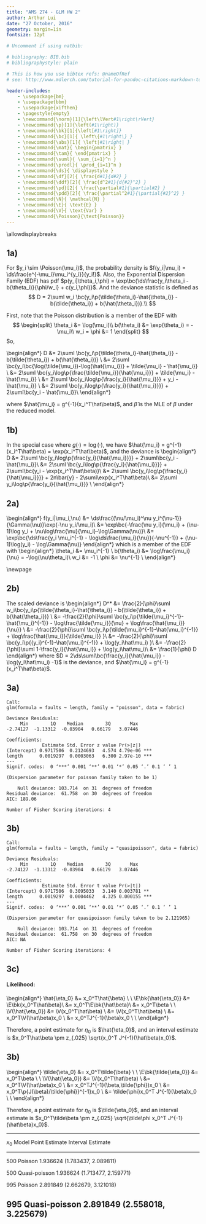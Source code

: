 ```yaml
---
title: "AMS 274 - GLM HW 2"
author: Arthur Lui
date: "27 October, 2016"
geometry: margin=1in
fontsize: 12pt

# Uncomment if using natbib:

# bibliography: BIB.bib
# bibliographystyle: plain 

# This is how you use bibtex refs: @nameOfRef
# see: http://www.mdlerch.com/tutorial-for-pandoc-citations-markdown-to-latex.html)

header-includes: 
    - \usepackage{bm}
    - \usepackage{bbm}
    - \usepackage{xifthen}
    - \pagestyle{empty}
    - \newcommand{\norm}[1]{\left\lVert#1\right\rVert}
    - \newcommand{\p}[1]{\left(#1\right)}
    - \newcommand{\bk}[1]{\left[#1\right]}
    - \newcommand{\bc}[1]{ \left\{#1\right\} }
    - \newcommand{\abs}[1]{ \left|#1\right| }
    - \newcommand{\mat}{ \begin{pmatrix} }
    - \newcommand{\tam}{ \end{pmatrix} }
    - \newcommand{\suml}{ \sum_{i=1}^n }
    - \newcommand{\prodl}{ \prod_{i=1}^n }
    - \newcommand{\ds}{ \displaystyle }
    - \newcommand{\df}[2]{ \frac{d#1}{d#2} }
    - \newcommand{\ddf}[2]{ \frac{d^2#1}{d{#2}^2} }
    - \newcommand{\pd}[2]{ \frac{\partial#1}{\partial#2} }
    - \newcommand{\pdd}[2]{ \frac{\partial^2#1}{\partial{#2}^2} }
    - \newcommand{\N}{ \mathcal{N} }
    - \newcommand{\E}{ \text{E} }
    - \newcommand{\V}{ \text{Var} }
    - \newcommand{\Poisson}{\text{Poisson}}
---
```


\allowdisplaybreaks

## 1a)

For $y_i \sim \Poisson(\mu_i)$, the probability density is $f(y_i|\mu_i) = \ds\frac{e^{-\mu_i}\mu_i^{y_i}}{y_i!}$. Also, the Exponential Dispersion Family
(EDF) has pdf $p(y_i|\theta_i,\phi) = \exp\bc{\ds\frac{y_i\theta_i - b(\theta_i)}{\phi/w_i} + c(y_i,\phi)}$. And the deviance statistic is defined as 
$$
D = 2\suml w_i \bc{y_i\p{\tilde{\theta_i}-\hat{\theta_i}} - b(\tilde{\theta_i}) + b(\hat{\theta_i})}.\\
$$

First, note that the Poisson distribution is a member of the EDF with 
$$
\begin{split}
\theta_i &= \log(\mu_i)\\
b(\theta_i) &= \exp(\theta_i) = -\mu_i\\
w_i = \phi &= 1
\end{split}
$$
So, 

\begin{align*}
D &= 2\suml \bc{y_i\p{\tilde{\theta_i}-\hat{\theta_i}} - b(\tilde{\theta_i}) + b(\hat{\theta_i})} \\
  &= 2\suml \bc{y_i\bc{\log(\tilde{\mu_i})-\log(\hat{\mu_i})} + \tilde{\mu_i} - \hat{\mu_i}} \\
  &= 2\suml \bc{y_i\log\p{\frac{\tilde{\mu_i}}{\hat{\mu_i}}} + \tilde{\mu_i} - \hat{\mu_i}} \\
  &= 2\suml \bc{y_i\log\p{\frac{y_i}{\hat{\mu_i}}} + y_i - \hat{\mu_i}} \\
  &= 2\suml \bc{y_i\log\p{\frac{y_i}{\hat{\mu_i}}}} + 2\suml\bc{y_i - \hat{\mu_i}}\\
\end{align*}

where $\hat{\mu_i} = g^{-1}(x_i^T\hat\beta)$, and $\hat\beta$ is the MLE of $\beta$ under the reduced model. 

## 1b)
In the special case where $g(\cdot) = \log(\cdot)$, we have $\hat{\mu_i} = g^{-1}(x_i^T\hat\beta) = \exp(x_i^T\hat\beta)$, and the deviance is
\begin{align*}
D &= 2\suml \bc{y_i\log\p{\frac{y_i}{\hat{\mu_i}}}} + 2\suml\bc{y_i - \hat{\mu_i}}\\
  &= 2\suml \bc{y_i\log\p{\frac{y_i}{\hat{\mu_i}}}} + 2\suml\bc{y_i - \exp(x_i^T\hat\beta)}\\
  &= 2\suml \bc{y_i\log\p{\frac{y_i}{\hat{\mu_i}}}} + 2n\bar{y} - 2\suml\exp(x_i^T\hat\beta)\\
  &= 2\suml y_i\log\p{\frac{y_i}{\hat{\mu_i}}} \\
\end{align*}

## 2a)
\begin{align*}
f(y_i|\mu_i,\nu) &= \ds\frac{(\nu/\mu_i)^\nu y_i^{\nu-1}}{\Gamma(\nu)}\exp(-\nu y_i/\mu_i)\\
&= \exp\bc{-\frac{\nu y_i}{\mu_i} + (\nu-1)\log y_i + \nu\log\frac{\nu}{\mu_i}-\log\Gamma(\nu)}\\
&= \exp\bc{\ds\frac{y_i \mu_i^{-1} - \log\ds\frac{\mu_i}{\nu}}{-\nu^{-1}} + (\nu-1)\log(y_i) - \log\Gamma(\nu)}
\end{align*}
which is a member of the EDF with
\begin{align*}
\theta_i &= \mu_i^{-1} \\
b(\theta_i) &= \log\frac{\mu_i}{\nu} = -\log(\nu\theta_i)\\
w_i &= -1 \\
\phi &= \nu^{-1} \\
\end{align*}

\newpage

## 2b)
The scaled deviance is
\begin{align*}
D^* &= \frac{2}{\phi}\suml w_i\bc{y_i\p{\tilde{\theta_i}-\hat{\theta_i}} - b(\tilde{\theta_i}) + b(\hat{\theta_i})} \\
    &= -\frac{2}{\phi}\suml \bc{y_i\p{\tilde{\mu_i}^{-1}-\hat{\mu_i}^{-1}} - \log\frac{\tilde{\mu_i}}{\nu} + \log\frac{\hat{\mu_i}}{\nu}} \\
    &= -\frac{2}{\phi}\suml \bc{y_i\p{\tilde{\mu_i}^{-1}-\hat{\mu_i}^{-1}} + \log\frac{\hat{\mu_i}}{\tilde{\mu_i}} }\\
    &= -\frac{2}{\phi}\suml \bc{y_i\p{{y_i}^{-1}-\hat{\mu_i}^{-1}} + \log(y_i\hat\mu_i) }\\
    &= -\frac{2}{\phi}\suml 1-\frac{y_i}{\hat{\mu_i}} + \log(y_i\hat\mu_i)\\
    &= \frac{1}{\phi} D
\end{align*}
where $D = 2\ds\suml\bc{\frac{y_i}{\hat{\mu_i}} - \log(y_i\hat\mu_i) -1}$ is the deviance, and $\hat{\mu_i} = g^{-1}(x_i^T\hat\beta)$.

## 3a)

```
Call:
glm(formula = faults ~ length, family = "poisson", data = fabric)

Deviance Residuals:
     Min        1Q    Median        3Q       Max
-2.74127  -1.13312  -0.03904   0.66179   3.07446

Coefficients:
             Estimate Std. Error z value Pr(>|z|)
(Intercept) 0.9717506  0.2124693   4.574 4.79e-06 ***
length      0.0019297  0.0003063   6.300 2.97e-10 ***
---
Signif. codes:  0 ‘***’ 0.001 ‘**’ 0.01 ‘*’ 0.05 ‘.’ 0.1 ‘ ’ 1

(Dispersion parameter for poisson family taken to be 1)

    Null deviance: 103.714  on 31  degrees of freedom
Residual deviance:  61.758  on 30  degrees of freedom
AIC: 189.06

Number of Fisher Scoring iterations: 4
```

## 3b)
```
Call:
glm(formula = faults ~ length, family = "quasipoisson", data = fabric)

Deviance Residuals:
     Min        1Q    Median        3Q       Max
-2.74127  -1.13312  -0.03904   0.66179   3.07446

Coefficients:
             Estimate Std. Error t value Pr(>|t|)
(Intercept) 0.9717506  0.3095033   3.140 0.003781 **
length      0.0019297  0.0004462   4.325 0.000155 ***
---
Signif. codes:  0 ‘***’ 0.001 ‘**’ 0.01 ‘*’ 0.05 ‘.’ 0.1 ‘ ’ 1

(Dispersion parameter for quasipoisson family taken to be 2.121965)

    Null deviance: 103.714  on 31  degrees of freedom
Residual deviance:  61.758  on 30  degrees of freedom
AIC: NA

Number of Fisher Scoring iterations: 4
```

## 3c)

#### Likelihood:
\begin{align*}
\hat{\eta_0} &= x_0^T\hat{\beta} \\
\\
\E\bk{\hat{\eta_0}} &= \E\bk{x_0^T\hat\beta}\\
&= x_0^T\E\bk{\hat\beta}\\
&= x_0^T\beta \\
\\
\V(\hat{\eta_0}) &= \V(x_0^T\hat\beta) \\
&= \V(x_0^T\hat\beta) \\
&= x_0^T\V(\hat\beta)x_0 \\
&= x_0^TJ^{-1}(\beta)x_0 \\
\\
\end{align*}

Therefore, a point estimate for $\eta_0$ is $\hat{\eta_0}$, and an interval estimate
is $x_0^T\hat\beta \pm z_{.025} \sqrt{x_0^T J^{-1}(\hat\beta)x_0}$.

## 3b)

\begin{align*}
\tilde{\eta_0} &= x_0^T\tilde{\beta} \\
\\
\E\bk{\tilde{\eta_0}} &= x_0^T\beta \\
\\
\V(\hat{\eta_0}) &= \V(x_0^T\hat\beta) \\
&= x_0^T\V(\hat\beta)x_0 \\
&= x_0^TJ^{-1}(\beta,\tilde{\phi})x_0 \\
&= x_0^T\p{J(\beta)/\tilde{\phi}}^{-1}x_0 \\
&= \tilde{\phi}x_0^T J^{-1}(\beta)x_0 \\
\\
\end{align*}

Therefore, a point estimate for $\eta_0$ is $\tilde{\eta_0}$, and an interval estimate
is $x_0^T\tilde\beta \pm z_{.025} \sqrt{\tilde\phi x_0^T J^{-1}(\hat\beta)x_0}$.


---------------------------------------------------------------
 $x_0$   Model           Point Estimate      Interval Estimate
-------  -------------- ---------------- ----------------------
 500     Poisson              1.936624    (1.783437, 2.089811) 

 500     Quasi-poisson        1.936624    (1.713477, 2.159771) 

 995     Poisson              2.891849    (2.662679, 3.121018) 

 995     Quasi-poisson        2.891849    (2.558018, 3.225679) 
---------------------------------------------------------------
